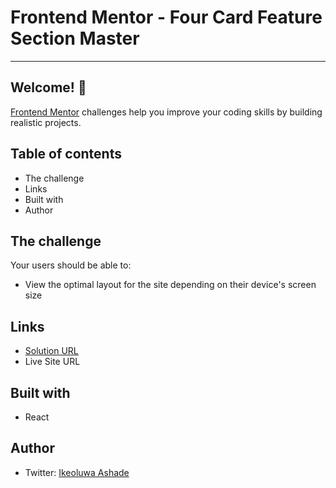 # Frontend Mentor - Four Card Feature Section Master

***

## Welcome! 👋



[Frontend Mentor](https://www.frontendmentor.io) challenges help you improve your coding skills by building realistic projects.

## Table of contents
- The challenge
- Links
- Built with
- Author

## The challenge

Your users should be able to:

- View the optimal layout for the site depending on their device's screen size




## Links
- [Solution URL](https://github.com/IkeoluwaAshade/Frontend-Mentor-Challenges/tree/main/Four-card-feature-section-master/my-app)
- Live Site URL

## Built with
- React

## Author
- Twitter: [Ikeoluwa Ashade](https://twitter.com/@IkeoluwaAshade)
